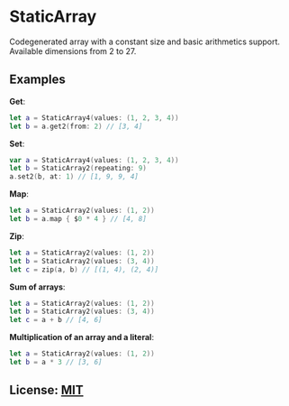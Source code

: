 # StaticArray

Codegenerated array with a constant size and basic arithmetics support. Available dimensions from 2 to 27.

## Examples

**Get**:
```swift
let a = StaticArray4(values: (1, 2, 3, 4))
let b = a.get2(from: 2) // [3, 4]
```

**Set**:
```swift
var a = StaticArray4(values: (1, 2, 3, 4))
let b = StaticArray2(repeating: 9)
a.set2(b, at: 1) // [1, 9, 9, 4]
```

**Map**:
```swift
let a = StaticArray2(values: (1, 2))
let b = a.map { $0 * 4 } // [4, 8]
```

**Zip**:
```swift
let a = StaticArray2(values: (1, 2))
let b = StaticArray2(values: (3, 4))
let c = zip(a, b) // [(1, 4), (2, 4)]
```

**Sum of arrays**:
```swift
let a = StaticArray2(values: (1, 2))
let b = StaticArray2(values: (3, 4))
let c = a + b // [4, 6]
```

**Multiplication of an array and a literal**:
```swift
let a = StaticArray2(values: (1, 2))
let b = a * 3 // [3, 6]
```


## License: [MIT](LICENSE)
